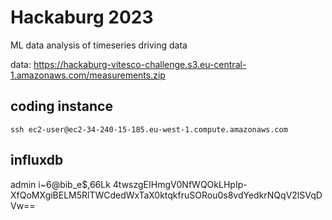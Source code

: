 # Hackaburg 2023

ML data analysis of timeseries driving data

data: <https://hackaburg-vitesco-challenge.s3.eu-central-1.amazonaws.com/measurements.zip>

## coding instance

`ssh ec2-user@ec2-34-240-15-185.eu-west-1.compute.amazonaws.com`

## influxdb

admin
i~6@bib_e$,66Lk
4twszgEIHmgV0NfWQOkLHpIp-XfQoMXgiBELM5RlTWCdedWxTaX0ktqkfruSORou0s8vdYedkrNQqV2lSVqDVw==
